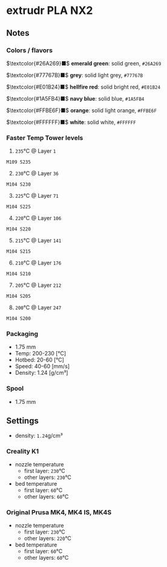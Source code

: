 # extrudr PLA NX2

## Notes

### Colors / flavors

$\textcolor{#26A269}■$ **emerald green**: solid green, `#26A269`

$\textcolor{#77767B}■$ **grey**: solid light grey, `#77767B`

$\textcolor{#E01B24}■$ **hellfire red**: solid bright red, `#E01B24`

$\textcolor{#1A5FB4}■$ **navy blue**: solid blue, `#1A5FB4`

$\textcolor{#FFBE6F}■$ **orange**: solid light orange, `#FFBE6F`

$\textcolor{#FFFFFF}■$ **white**: solid white, `#FFFFFF`

### Faster Temp Tower levels

1. `235`°C @ Layer `1`
```
M109 S235
```
2. `230`°C @ Layer `36`
```
M104 S230
```
3. `225`°C @ Layer `71`
```
M104 S225
```
4. `220`°C @ Layer `106`
```
M104 S220
```
5. `215`°C @ Layer `141`
```
M104 S215
```
6. `210`°C @ Layer `176`
```
M104 S210
```
7. `205`°C @ Layer `212`
```
M104 S205
```
8. `200`°C @ Layer `247`
```
M104 S200
```

### Packaging

- 1.75 mm
- Temp: 200-230 [°C]
- Hotbed: 20-60 [°C]
- Speed: 40-60 [mm/s]
- Density: 1.24 [g/cm³]

### Spool

- 1.75 mm

## Settings

- density: `1.24`g/cm³

### Creality K1

- nozzle temperature
    - first layer: `230`°C
    - other layers: `230`°C
- bed temperature
    - first layer: `60`°C
    - other layers: `60`°C

### Original Prusa MK4, MK4 IS, MK4S

- nozzle temperature
    - first layer: `230`°C
    - other layers: `220`°C
- bed temperature
    - first layer: `60`°C
    - other layers: `60`°C
